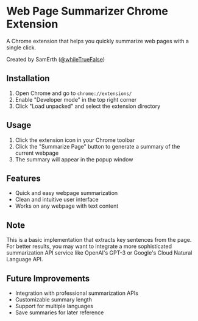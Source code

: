 # Web Page Summarizer Chrome Extension

A Chrome extension that helps you quickly summarize web pages with a single click.

Created by SamErth ([@whileTrueFalse](https://github.com/whileTrueFalse))

## Installation

1. Open Chrome and go to `chrome://extensions/`
2. Enable "Developer mode" in the top right corner
3. Click "Load unpacked" and select the extension directory

## Usage

1. Click the extension icon in your Chrome toolbar
2. Click the "Summarize Page" button to generate a summary of the current webpage
3. The summary will appear in the popup window

## Features

- Quick and easy webpage summarization
- Clean and intuitive user interface
- Works on any webpage with text content

## Note

This is a basic implementation that extracts key sentences from the page. For better results, you may want to integrate a more sophisticated summarization API service like OpenAI's GPT-3 or Google's Cloud Natural Language API.

## Future Improvements

- Integration with professional summarization APIs
- Customizable summary length
- Support for multiple languages
- Save summaries for later reference
